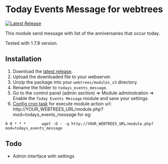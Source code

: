 # Today Events Message for webtrees

[![Latest Release](https://img.shields.io/github/release/UksusoFF/webtrees-todays_events_message.svg)](https://github.com/UksusoFF/webtrees-todays_events_message/releases/latest)

This module send message with list of the anniversaries that occur today.

Tested with 1.7.9 version.

## Installation
1. Download the [latest release](https://github.com/UksusoFF/webtrees-todays_events_message/releases/latest).
2. Upload the downloaded file to your webserver.
3. Unzip the package into your `webtrees/modules_v3` directory.
4. Rename the folder to `todays_events_message`.
5. Go to the control panel (admin section) => Module administration => Enable the `Today Events Message` module and save your settings.
6. [Config cron task](https://www.google.ru/search?ie=UTF-8&hl=ru&q=how%20to%20config%20cron%20task&gws_rd=ssl) for execute module action url: http://YOUR_WEBTREES_URL/module.php?mod=todays_events_message for eg:
```
0 0 * * *       wget -O - -q http://YOUR_WEBTREES_URL/module.php?mod=todays_events_message
```

## Todo
* Admin interface with settings
